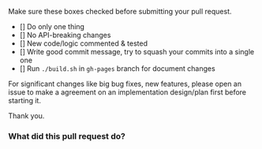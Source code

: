 Make sure these boxes checked before submitting your pull request.

- [] Do only one thing
- [] No API-breaking changes
- [] New code/logic commented & tested
- [] Write good commit message, try to squash your commits into a single one
- [] Run `./build.sh` in `gh-pages` branch for document changes

For significant changes like big bug fixes, new features, please open an issue to make a agreement on an implementation design/plan first before starting it.

Thank you.


### What did this pull request do?
